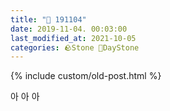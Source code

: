 ```yaml
---
title: "🌱 191104"
date: 2019-11-04. 00:03:00
last_modified_at: 2021-10-05
categories: 🪨Stone 🌱DayStone
---
```

{% include custom/old-post.html %}

아 아 아  
